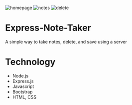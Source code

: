 ![homepage](public/assets/images/homepage)
![notes](public/assets/images/notes)
![delete](public/assets/images/delete)

# Express-Note-Taker
A simple way to take notes, delete, and save using a server 

# Technology
* Node.js
* Express.js
* Javascript
* Bootstrap
* HTML, CSS




